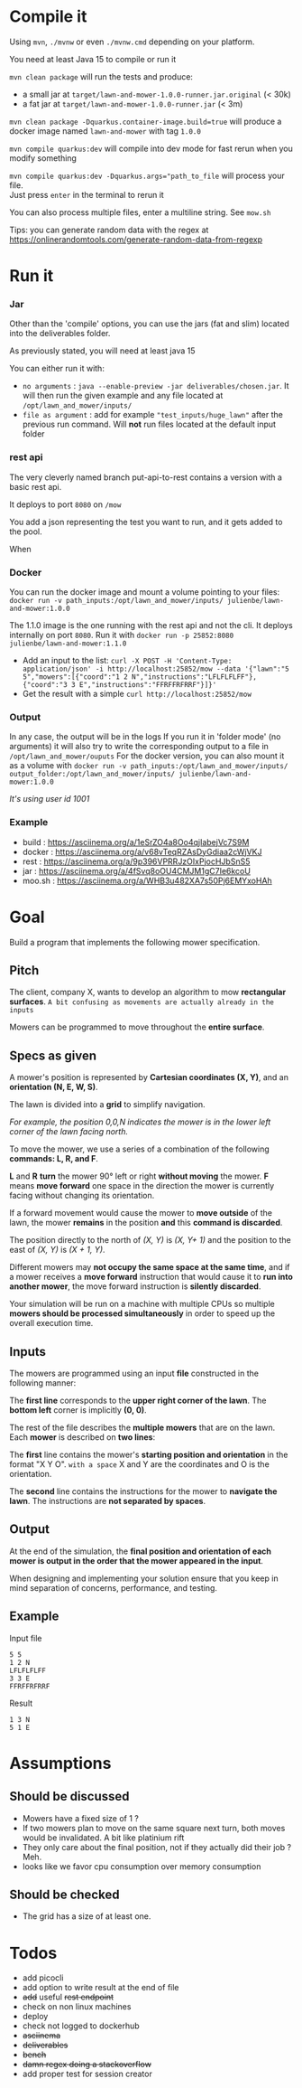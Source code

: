 # Compile it

Using `mvn`, `./mvnw` or even `./mvnw.cmd` depending on your platform.

You need at least Java 15 to compile or run it

`mvn clean package` will run the tests and produce:
 - a small jar at `target/lawn-and-mower-1.0.0-runner.jar.original` (< 30k) 
 - a fat jar at `target/lawn-and-mower-1.0.0-runner.jar` (< 3m) 

`mvn clean package -Dquarkus.container-image.build=true` will produce a docker image named `lawn-and-mower` with tag `1.0.0`

`mvn compile quarkus:dev` will compile into dev mode for fast rerun when you modify something

`mvn compile quarkus:dev -Dquarkus.args="path_to_file` will process your file.  
Just press `enter` in the terminal to rerun it

You can also process multiple files, enter a multiline string. See `mow.sh`

Tips: you can generate random data with the regex at https://onlinerandomtools.com/generate-random-data-from-regexp

# Run it

### Jar

Other than the 'compile' options, you can use the jars (fat and slim) located into the deliverables folder.

As previously stated, you will need at least java 15

You can either run it with:
- `no arguments` : `java --enable-preview -jar deliverables/chosen.jar`. It will then run the given example and any file located at `/opt/lawn_and_mower/inputs/`
- `file as argument` : add for example `"test_inputs/huge_lawn"` after the previous run command. Will **not** run files located at the default input folder

### rest api

The very cleverly named branch put-api-to-rest contains a version with a basic rest api.

It deploys to port `8080` on `/mow`

You add a json representing the test you want to run, and it gets added to the pool.

When 

### Docker

You can run the docker image and mount a volume pointing to your files: `docker run -v path_inputs:/opt/lawn_and_mower/inputs/ julienbe/lawn-and-mower:1.0.0`

The 1.1.0 image is the one running with the rest api and not the cli. It deploys internally on port `8080`. Run it with `docker run -p 25852:8080 julienbe/lawn-and-mower:1.1.0`

- Add an input to the list: `curl -X POST -H 'Content-Type: application/json' -i http://localhost:25852/mow --data '{"lawn":"5 5","mowers":[{"coord":"1 2 N","instructions":"LFLFLFLFF"},{"coord":"3 3 E","instructions":"FFRFFRFRRF"}]}'`
- Get the result with a simple `curl http://localhost:25852/mow`


### Output

In any case, the output will be in the logs
If you run it in 'folder mode' (no arguments) it will also try to write the corresponding output to a file in `/opt/lawn_and_mower/ouputs`
For the docker version, you can also mount it as a volume with `docker run -v path_inputs:/opt/lawn_and_mower/inputs/ output_folder:/opt/lawn_and_mower/inputs/ julienbe/lawn-and-mower:1.0.0`

*It's using user id 1001*

### Example

- build : https://asciinema.org/a/1eSrZO4a8Oo4qjIabejVc7S9M
- docker : https://asciinema.org/a/v68vTeqRZAsDyGdiaa2cWjVKJ
- rest : https://asciinema.org/a/9p396VPRRJzOIxPjocHJbSnS5
- jar : https://asciinema.org/a/4fSvq8oOU4CMJM1gC7Ie6kcoU
- moo.sh : https://asciinema.org/a/WHB3u482XA7s50Pj6EMYxoHAh

# Goal

Build a program that implements the following mower specification.

## Pitch

The client, company X, wants to develop an algorithm to mow **rectangular surfaces**. 
`A bit confusing as movements are actually already in the inputs`

Mowers can be programmed to move throughout the **entire surface**.

## Specs as given
 
A mower's position is represented by **Cartesian coordinates (X, Y)**, and an **orientation (N, E, W, S)**.

The lawn is divided into a **grid** to simplify navigation.

*For example, the position 0,0,N indicates the mower is in the lower left corner of the lawn facing north.*

To move the mower, we use a series of a combination of the following **commands: L, R, and F**.

**L** and **R** **turn** the mower 90° left or right **without moving** the mower.
**F** means **move forward** one space in the direction the mower is currently facing without changing its orientation.

If a forward movement would cause the mower to **move outside** of the lawn, the mower **remains** in the position **and** this **command is discarded**.
 
The position directly to the north of *(X, Y)* is *(X, Y+ 1)* and the position to the east of *(X, Y)* is *(X + 1, Y)*.

Different mowers may **not occupy the same space at the same time**,
 and if a mower receives a **move forward** instruction that would cause it to **run into another mower**,
 the move forward instruction is **silently discarded**.
 
Your simulation will be run on a machine with multiple CPUs so multiple **mowers should be processed simultaneously** in order to speed up the overall execution time.

## Inputs

The mowers are programmed using an input **file** constructed in the following manner:

The **first line** corresponds to the **upper right corner of the lawn**.
The **bottom left** corner is implicitly **(0, 0)**.

The rest of the file describes the **multiple mowers** that are on the lawn.
Each **mower** is described on **two lines**:

The **first** line contains the mower's **starting position and orientation** in the format "X Y O". `with a space`
X and Y are the coordinates and O is the orientation.

The **second** line contains the instructions for the mower to **navigate the lawn**.
The instructions are **not separated by spaces**.

## Output

At the end of the simulation, the **final position and orientation of each mower is output in the order that the mower appeared in the input**.

When designing and implementing your solution ensure that you keep in mind separation of concerns, performance, and testing.

## Example

Input file

```
5 5
1 2 N
LFLFLFLFF
3 3 E
FFRFFRFRRF
```

Result

```
1 3 N
5 1 E
```

# Assumptions 

## Should be discussed

- Mowers have a fixed size of 1 ?
- If two mowers plan to move on the same square next turn, both moves would be invalidated. A bit like platinium rift
- They only care about the final position, not if they actually did their job ? Meh.
- looks like we favor cpu consumption over memory consumption

## Should be checked

- The grid has a size of at least one.

# Todos

- add picocli
- add option to write result at the end of file
- ~~add~~ useful ~~rest endpoint~~ 
- check on non linux machines
- deploy
- check not logged to dockerhub
- ~~asciinema~~
- ~~deliverables~~
- ~~bench~~
- ~~damn regex doing a stackoverflow~~
- add proper test for session creator